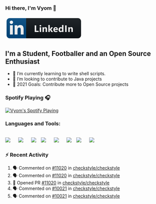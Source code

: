 ### Hi there, I'm Vyom 👋

<a href="https://www.linkedin.com/in/vyom-yadav-66a97918b/">
    <img src="https://github.com/MikeCodesDotNET/ColoredBadges/blob/master/svg/social/linkedin.svg" alt="gitter" style="vertical-align:top; margin:6px 4px">
</a>  

## I'm a Student, Footballer and an Open Source Enthusiast

- 🌱 I’m currently learning to write shell scripts.
- 👯 I’m looking to contribute to Java projects
- 🥅 2021 Goals: Contribute more to Open Source projects

### Spotify Playing 🎧

[<img src="https://novatorem-git-master-vyom-yadav.vercel.app/api/spotify" alt="Vyom's Spotify Playing" width="350" />](https://open.spotify.com/user/312oauov5ttlvf6hg6yygyiz3m4m)


### Languages and Tools:

<img src="https://qph.fs.quoracdn.net/main-qimg-48b7a3d8958565e7aa3ad4dbf2312770.webp" height="30"> &nbsp; &nbsp;  <img src="https://www.techbaz.org/Course/img/c-logo.png" height="30"> &nbsp; &nbsp;  <img src="https://image.flaticon.com/icons/png/512/25/25231.png" height="30"> &nbsp; <img src="https://resources.jetbrains.com/storage/products/intellij-idea/img/meta/intellij-idea_logo_300x300.png" height="30"> &nbsp; &nbsp; <img src="https://www.tinkercad.com/favicon.ico" height="30"> &nbsp; &nbsp;  <img src="https://upload.wikimedia.org/wikipedia/commons/thumb/e/e0/Git-logo.svg/1280px-Git-logo.svg.png" height="25">&nbsp; &nbsp;<img src="https://upload.wikimedia.org/wikipedia/commons/thumb/c/c3/Python-logo-notext.svg/1200px-Python-logo-notext.svg.png" height="25"> &nbsp; &nbsp; <img src="https://www.djangoproject.com/m/img/logos/django-logo-negative.png" height="25">
---

### :zap: Recent Activity

<!--START_SECTION:activity-->
1. 🗣 Commented on [#11020](https://github.com/checkstyle/checkstyle/issues/11020) in [checkstyle/checkstyle](https://github.com/checkstyle/checkstyle)
2. 🗣 Commented on [#11020](https://github.com/checkstyle/checkstyle/issues/11020) in [checkstyle/checkstyle](https://github.com/checkstyle/checkstyle)
3. 💪 Opened PR [#11020](https://github.com/checkstyle/checkstyle/pull/11020) in [checkstyle/checkstyle](https://github.com/checkstyle/checkstyle)
4. 🗣 Commented on [#10021](https://github.com/checkstyle/checkstyle/issues/10021) in [checkstyle/checkstyle](https://github.com/checkstyle/checkstyle)
5. 🗣 Commented on [#10021](https://github.com/checkstyle/checkstyle/issues/10021) in [checkstyle/checkstyle](https://github.com/checkstyle/checkstyle)
<!--END_SECTION:activity-->





